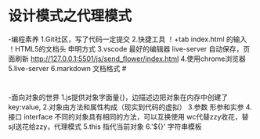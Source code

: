 # 设计模式之代理模式

-编程素养
   1.Git社区，写了代码一定提交
   2.快捷工具
      ！+tab index.html 的输入
      ！HTML5的文档头 申明方式
   3.vscode 最好的编辑器
      live-server 自动保存，页面刷新
      http://127.0.0.1:5501/js/send_flower/index.html
   4.使用chrome浏览器
   5.live-server
   6.markdown 文档格式
      # <h1></h1>

-面向对象的世界
    1.js提供对象字面量{}，边描述边把对象在内存中创建了
         key:value,
    2.对象由方法和属性构成（现实到代码的虚拟）
    3.参数
         形参和实参
    4.接口 interface
         不同的对象具有相同的方法，可以互换使用
         wc代替zzy收花，替sjl送花给zzy，代理模式
    5.this 指代当前对象
    6.'${}' 字符串模板
